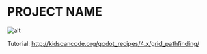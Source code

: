 # PROJECT NAME

![alt](http://kidscancode.org/godot_recipes/4.x/img/astar_grid_04.png)

Tutorial:
http://kidscancode.org/godot_recipes/4.x/grid_pathfinding/
